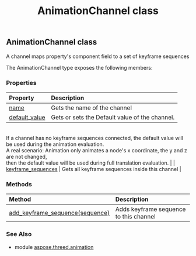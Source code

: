 ﻿---
title: AnimationChannel class
second_title: Aspose.3D for Python via .NET API References
description: 
type: docs
weight: 10
url: /python-net/aspose.threed.animation/animationchannel/
is_root: false
---

## AnimationChannel class

A channel maps property's component field to a set of keyframe sequences



The AnimationChannel type exposes the following members:

### Properties
| Property | Description |
| :- | :- |
| [name](/3d/python-net/aspose.threed.animation/animationchannel/name) | Gets the name of the channel |
| [default_value](/3d/python-net/aspose.threed.animation/animationchannel/default_value) | Gets or sets the Default value of the channel.<br/>            If a channel has no keyframe sequences connected, the default value will be used during the animation evaluation.<br/>            A real scenario: Animation only animates a node's x coordinate, the y and z are not changed, <br/>            then the default value will be used during full translation evaluation. |
| [keyframe_sequences](/3d/python-net/aspose.threed.animation/animationchannel/keyframe_sequences) | Gets all keyframe sequences inside this channel |


### Methods
| Method | Description |
| :- | :- |
| [add_keyframe_sequence(sequence)](/3d/python-net/aspose.threed.animation/animationchannel/add_keyframe_sequence/#KeyframeSequence) | Adds keyframe sequence to this channel |


### See Also

* module [aspose.threed.animation](../)
